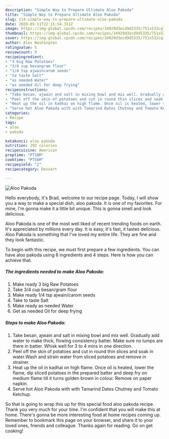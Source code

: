 ```yaml
---
description: "Simple Way to Prepare Ultimate Aloo Pakoda"
title: "Simple Way to Prepare Ultimate Aloo Pakoda"
slug: 114-simple-way-to-prepare-ultimate-aloo-pakoda
date: 2020-05-11T22:15:54.331Z
image: https://img-global.cpcdn.com/recipes/34929d3ecd9d5335/751x532cq70/aloo-pakoda-recipe-main-photo.jpg
thumbnail: https://img-global.cpcdn.com/recipes/34929d3ecd9d5335/751x532cq70/aloo-pakoda-recipe-main-photo.jpg
cover: https://img-global.cpcdn.com/recipes/34929d3ecd9d5335/751x532cq70/aloo-pakoda-recipe-main-photo.jpg
author: Alex Washington
ratingvalue: 5
reviewcount: 9
recipeingredient:
- "3 big Raw Potatoes"
- "3/4 cup besangram flour"
- "1/4 tsp ajwaincarom seeds"
- "to taste Salt"
- "as needed Water"
- "as needed Oil for deep frying"
recipeinstructions:
- "Take besan, ajwain and salt in mixing bowl and mix well. Gradually add water to make thick, flowing consistency batter. Make sure no lumps are there in batter. Whisk well for 3 to 4 mins in one direction."
- "Peel off the skin of potatoes and cut in round thin slices and soak in water.Wash and strain water from sliced potatoes and remove in strainer."
- "Heat up the oil in kadhai on high flame. Once oil is heated, lower the flame, dip sliced potatoes in the prepared batter and deep fry on medium flame till it turns golden brown in colour. Remove on paper napkin."
- "Serve hot Aloo Pakoda with with Tamarind Dates Chutney and Tomato Ketchup."
categories:
- Recipe
tags:
- aloo
- pakoda

katakunci: aloo pakoda 
nutrition: 292 calories
recipecuisine: American
preptime: "PT18M"
cooktime: "PT56M"
recipeyield: "2"
recipecategory: Dessert

---
```



![Aloo Pakoda](https://img-global.cpcdn.com/recipes/34929d3ecd9d5335/751x532cq70/aloo-pakoda-recipe-main-photo.jpg)

Hello everybody, it's Brad, welcome to our recipe page. Today, I will show you a way to make a special dish, aloo pakoda. It is one of my favorites. For mine, I'm gonna make it a little bit unique. This is gonna smell and look delicious.

Aloo Pakoda is one of the most well liked of recent trending foods on earth. It's appreciated by millions every day. It is easy, it's fast, it tastes delicious. Aloo Pakoda is something that I've loved my entire life. They are fine and they look fantastic.




To begin with this recipe, we must first prepare a few ingredients. You can have aloo pakoda using 6 ingredients and 4 steps. Here is how you can achieve that.

<!--inarticleads1-->

##### The ingredients needed to make Aloo Pakoda:

1. Make ready 3 big Raw Potatoes
1. Take 3/4 cup besan/gram flour
1. Make ready 1/4 tsp ajwain/carom seeds
1. Take to taste Salt
1. Make ready as needed Water
1. Get as needed Oil for deep frying




<!--inarticleads2-->

##### Steps to make Aloo Pakoda:

1. Take besan, ajwain and salt in mixing bowl and mix well. Gradually add water to make thick, flowing consistency batter. Make sure no lumps are there in batter. Whisk well for 3 to 4 mins in one direction.
1. Peel off the skin of potatoes and cut in round thin slices and soak in water.Wash and strain water from sliced potatoes and remove in strainer.
1. Heat up the oil in kadhai on high flame. Once oil is heated, lower the flame, dip sliced potatoes in the prepared batter and deep fry on medium flame till it turns golden brown in colour. Remove on paper napkin.
1. Serve hot Aloo Pakoda with with Tamarind Dates Chutney and Tomato Ketchup.




So that is going to wrap this up for this special food aloo pakoda recipe. Thank you very much for your time. I'm confident that you will make this at home. There's gonna be more interesting food at home recipes coming up. Remember to bookmark this page on your browser, and share it to your loved ones, friends and colleague. Thanks again for reading. Go on get cooking!
